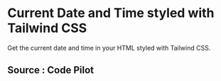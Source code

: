 # Current Date and Time styled with Tailwind CSS

Get the current date and time in your HTML styled with Tailwind CSS.

## Source : Code Pilot
